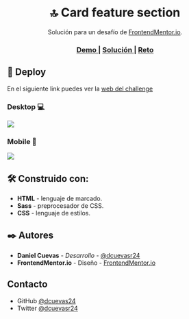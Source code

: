 <h1 align="center">🔝 Card feature section</h1>

<div align="center">
    Solución para un desafío de  <a href="https://www.frontendmentor.io/" target="_blank">FrontendMentor.io</a>.
</div>

<div align="center">
  <h3>
    <a href="https://dcuevas24.github.io/card-feature-section-master/">
      Demo
    </a>
    <span> | </span>
    <a href="https://github.com/dcuevas24/card-feature-section-master">
      Solución
    </a>
    <span> | </span>
    <a href="https://www.frontendmentor.io/challenges/four-card-feature-section-weK1eFYK">
      Reto
    </a>
  </h3>
</div>

## 🚀 Deploy

En el siguiente link puedes ver la [web del challenge](https://dcuevas24.github.io/card-feature-section-master/ "web del challenge")

### Desktop 💻

![](https://i.imgur.com/SX3JDrM.png)

### Mobile 📱

![](https://i.imgur.com/tu2iVKk.png)

## 🛠️ Construido con:

- **HTML** - lenguaje de marcado.
- **Sass** - preprocesador de CSS.
- **CSS** - lenguaje de estilos.

## ✒️ Autores

- **Daniel Cuevas** - _Desarrollo_ - [@dcuevasr24](https://twitter.com/dcuevasr24 "@dcuevasr24")
- **FrontendMentor.io** - Diseño - [FrontendMentor.io](https://www.frontendmentor.io/ "FrontendMentor.io")

## Contacto

- GitHub [@dcuevas24](https://github.com/dcuevas24)
- Twitter [@dcuevasr24](https://twitter.com/dcuevasr24)
